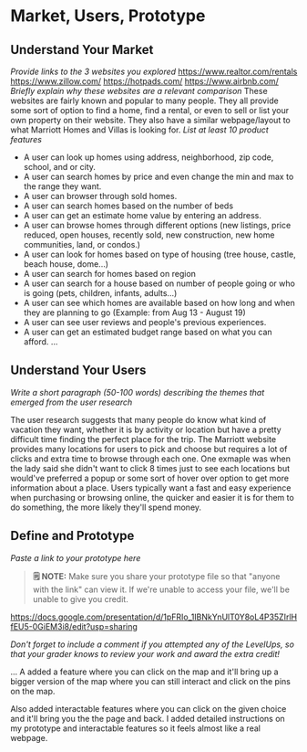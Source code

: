 # Market, Users, Prototype

## Understand Your Market
*Provide links to the 3 websites you explored* 
https://www.realtor.com/rentals
https://www.zillow.com/
https://hotpads.com/
https://www.airbnb.com/
*Briefly explain why these websites are a relevant comparison* 
These websites are fairly known and popular to many people. They all provide some sort of option to find a home, find a rental, or even to sell or list your own property on their website. They also have a similar webpage/layout to what Marriott Homes and Villas is looking for.
*List at least 10 product features*
- A user can look up homes using address, neighborhood, zip code, school, and or city.
- A user can search homes by price and even change the min and max to the range they want.
- A user can browser through sold homes.
- A user can search homes based on the number of beds
- A user can get an estimate home value by entering an address.
- A user can browse homes through different options (new listings, price reduced, open houses, recently sold, new construction, new home communities, land, or condos.)
- A user can look for homes based on type of housing (tree house, castle, beach house, dome...)
- A user can search for homes based on region
- A user can search for a house based on number of people going or who is going (pets, children, infants, adults...)
- A user can see which homes are available based on how long and when they are planning to go (Example: from Aug 13 - August 19)
- A user can see user reviews and people's previous experiences.
- A user can get an estimated budget range based on what you can afford.
... 


## Understand Your Users
*Write a short paragraph (50-100 words) describing the themes that emerged from the user research*

The user research suggests that many people do know what kind of vacation they want, whether it is by activity or location but have a pretty difficult time finding the perfect place for the trip. The Marriott website provides many locations for users to pick and choose but requires a lot of clicks and extra time to browse through each one. One exmaple was when the lady said she didn't want to click 8 times just to see each locations but would've preferred a popup or some sort of hover over option to get more information about a place. Users typically want a fast and easy experience when purchasing or browsing online, the quicker and easier it is for them to do something, the more likely they'll spend money.


## Define and Prototype
*Paste a link to your prototype here* 
> **🗒️ NOTE:** Make sure you share your prototype file so that "anyone with the link" can view it. If we're unable to access your file, we'll be unable to give you credit.
> 
https://docs.google.com/presentation/d/1pFRIo_1IBNkYnUlT0Y8oL4P35ZIrlHfEU5-0GiEM3i8/edit?usp=sharing

*Don't forget to include a comment if you attempted any of the LevelUps, so that your grader knows to review your work and award the extra credit!* 

...
A added a feature where you can click on the map and it'll bring up a bigger version of the map where you can still interact and click on the pins on the map.

Also added interactable features where you can click on the given choice and it'll bring you the the page and back. I added detailed instructions on my prototype and interactable features so it feels almost like a real webpage.
